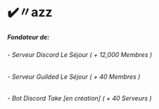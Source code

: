 # ✔️〃azz

##### Fondateur de:
###### - Serveur Discord Le Séjour ( + 12,000 Membres )
###### - Serveur Guilded Le Séjour ( + 40 Membres )
###### - Bot Discord Take [en création] ( + 40 Serveurs )
